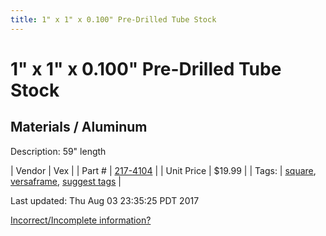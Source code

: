 ```yaml
---
title: 1" x 1" x 0.100" Pre-Drilled Tube Stock
---
```


# 1" x 1" x 0.100" Pre-Drilled Tube Stock
## Materials / Aluminum
Description: 	59" length 

| Vendor | Vex | 
| Part # | [217-4104](http://www.vexrobotics.com/vexpro/versaframe/versaframestock.html) | 
| Unit Price | $19.99 | 
| Tags: | [square](https://jgermita.github.io/frc-parts/search/?q=square), [versaframe](https://jgermita.github.io/frc-parts/search/?q=versaframe), [suggest tags](https://docs.google.com/forms/d/e/1FAIpQLSeWyY8v3RgOty-MyWmh9U0iivNYN_molChYyS-0U-o-kOAv_g/viewform) | 

Last updated: Thu Aug 03 23:35:25 PDT 2017

 [Incorrect/Incomplete information?](https://docs.google.com/forms/d/e/1FAIpQLSeWyY8v3RgOty-MyWmh9U0iivNYN_molChYyS-0U-o-kOAv_g/viewform)